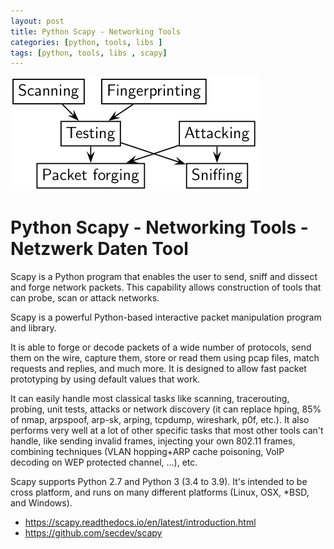 ```yaml
---
layout: post
title: Python Scapy - Networking Tools
categories: [python, tools, libs ]
tags: [python, tools, libs , scapy]
--- 
```


![](../pics/20230707125610_scrapy.png)

# Python Scapy - Networking Tools - Netzwerk Daten Tool
Scapy is a Python program that enables the user to send, sniff and dissect and forge network packets. This capability allows construction of tools that can probe, scan or attack networks.

Scapy is a powerful Python-based interactive packet manipulation program and library.

It is able to forge or decode packets of a wide number of protocols, send them on the wire, capture them, store or read them using pcap files, match requests and replies, and much more. It is designed to allow fast packet prototyping by using default values that work.

It can easily handle most classical tasks like scanning, tracerouting, probing, unit tests, attacks or network discovery (it can replace hping, 85% of nmap, arpspoof, arp-sk, arping, tcpdump, wireshark, p0f, etc.). It also performs very well at a lot of other specific tasks that most other tools can't handle, like sending invalid frames, injecting your own 802.11 frames, combining techniques (VLAN hopping+ARP cache poisoning, VoIP decoding on WEP protected channel, ...), etc.

Scapy supports Python 2.7 and Python 3 (3.4 to 3.9). It's intended to be cross platform, and runs on many different platforms (Linux, OSX, *BSD, and Windows).


- <https://scapy.readthedocs.io/en/latest/introduction.html>
- <https://github.com/secdev/scapy>


